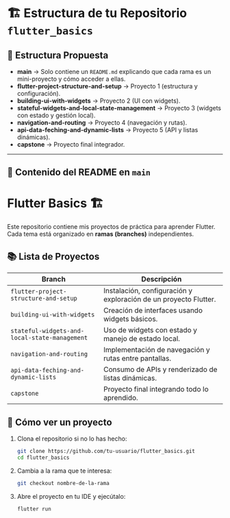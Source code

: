 # 🏗️ Estructura de tu Repositorio `flutter_basics`

## 📂 Estructura Propuesta

* **main** → Solo contiene un `README.md` explicando que cada rama es un mini-proyecto y cómo acceder a ellas.
* **flutter-project-structure-and-setup** → Proyecto 1 (estructura y configuración).
* **building-ui-with-widgets** → Proyecto 2 (UI con widgets).
* **stateful-widgets-and-local-state-management** → Proyecto 3 (widgets con estado y gestión local).
* **navigation-and-routing** → Proyecto 4 (navegación y rutas).
* **api-data-feching-and-dynamic-lists** → Proyecto 5 (API y listas dinámicas).
* **capstone** → Proyecto final integrador.

---

## 🧾 Contenido del README en `main`

# Flutter Basics 🏗️

Este repositorio contiene mis proyectos de práctica para aprender Flutter.  
Cada tema está organizado en **ramas (branches)** independientes.  

## 📚 Lista de Proyectos

| Branch | Descripción |
|-------|-------------|
| `flutter-project-structure-and-setup` | Instalación, configuración y exploración de un proyecto Flutter. |
| `building-ui-with-widgets` | Creación de interfaces usando widgets básicos. |
| `stateful-widgets-and-local-state-management` | Uso de widgets con estado y manejo de estado local. |
| `navigation-and-routing` | Implementación de navegación y rutas entre pantallas. |
| `api-data-feching-and-dynamic-lists` | Consumo de APIs y renderizado de listas dinámicas. |
| `capstone` | Proyecto final integrando todo lo aprendido. |

## 🚀 Cómo ver un proyecto

1. Clona el repositorio si no lo has hecho:  
   ```bash
   git clone https://github.com/tu-usuario/flutter_basics.git
   cd flutter_basics
   ```

2. Cambia a la rama que te interesa:

   ```bash
   git checkout nombre-de-la-rama
   ```

3. Abre el proyecto en tu IDE y ejecútalo:

   ```bash
   flutter run
   ```